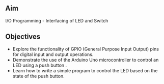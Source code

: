 ## Aim 

I/O Programming - Interfacing of LED and Switch

## Objectives  

-	Explore the functionality of GPIO (General Purpose Input Output) pins for digital input and output operations.
-	Demonstrate the use of the Arduino Uno microcontroller to control an LED using a push button .
-	Learn how to write a simple program to control the LED based on the state of the push button.

